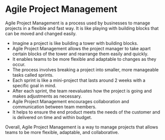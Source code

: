 # Agile Project Management

Agile Project Management is a process used by businesses to manage projects in a flexible and fast way. It is like playing with building blocks that can be moved and changed easily. 

* Imagine a project is like building a tower with building blocks.
* Agile Project Management allows the project manager to take apart certain blocks of the tower and rearrange them easily and quickly.
* It enables teams to be more flexible and adaptable to changes as they occur.
* The process involves breaking a project into smaller, more manageable tasks called sprints.
* Each sprint is like a mini-project that lasts around 2 weeks with a specific goal in mind.
* After each sprint, the team reevaluates how the project is going and makes adjustments as necessary.
* Agile Project Management encourages collaboration and communication between team members.
* It helps to ensure the end product meets the needs of the customer and is delivered on time and within budget. 

Overall, Agile Project Management is a way to manage projects that allows teams to be more flexible, adaptable, and collaborative.
